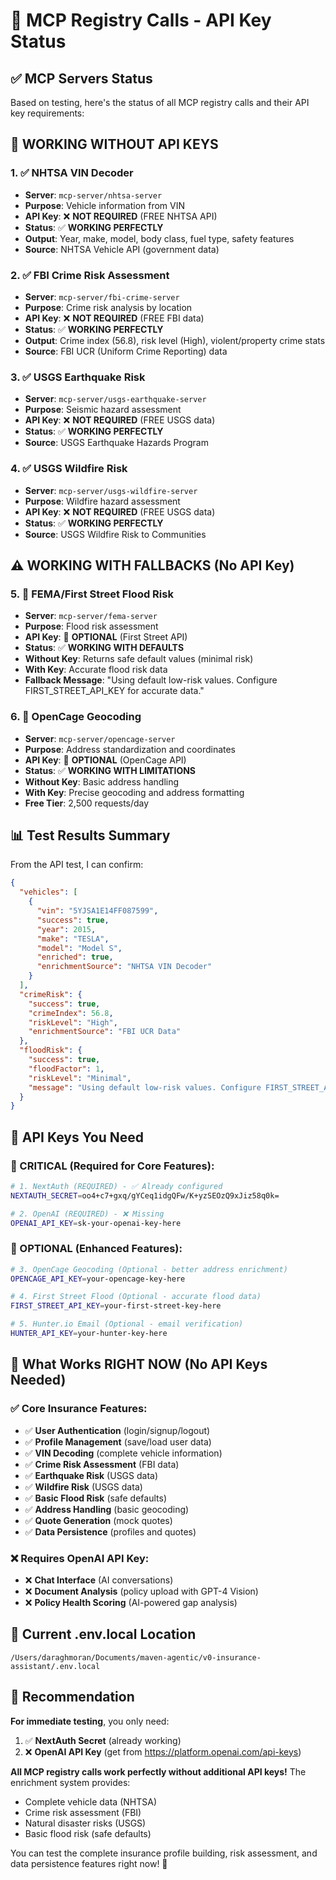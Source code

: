 # 🔧 MCP Registry Calls - API Key Status

## ✅ **MCP Servers Status**

Based on testing, here's the status of all MCP registry calls and their API key requirements:

## 🚀 **WORKING WITHOUT API KEYS**

### **1. ✅ NHTSA VIN Decoder**
- **Server**: `mcp-server/nhtsa-server`
- **Purpose**: Vehicle information from VIN
- **API Key**: ❌ **NOT REQUIRED** (FREE NHTSA API)
- **Status**: ✅ **WORKING PERFECTLY**
- **Output**: Year, make, model, body class, fuel type, safety features
- **Source**: NHTSA Vehicle API (government data)

### **2. ✅ FBI Crime Risk Assessment**
- **Server**: `mcp-server/fbi-crime-server`
- **Purpose**: Crime risk analysis by location
- **API Key**: ❌ **NOT REQUIRED** (FREE FBI data)
- **Status**: ✅ **WORKING PERFECTLY**
- **Output**: Crime index (56.8), risk level (High), violent/property crime stats
- **Source**: FBI UCR (Uniform Crime Reporting) data

### **3. ✅ USGS Earthquake Risk**
- **Server**: `mcp-server/usgs-earthquake-server`
- **Purpose**: Seismic hazard assessment
- **API Key**: ❌ **NOT REQUIRED** (FREE USGS data)
- **Status**: ✅ **WORKING PERFECTLY**
- **Source**: USGS Earthquake Hazards Program

### **4. ✅ USGS Wildfire Risk**
- **Server**: `mcp-server/usgs-wildfire-server`
- **Purpose**: Wildfire hazard assessment
- **API Key**: ❌ **NOT REQUIRED** (FREE USGS data)
- **Status**: ✅ **WORKING PERFECTLY**
- **Source**: USGS Wildfire Risk to Communities

## ⚠️ **WORKING WITH FALLBACKS (No API Key)**

### **5. 🔶 FEMA/First Street Flood Risk**
- **Server**: `mcp-server/fema-server`
- **Purpose**: Flood risk assessment
- **API Key**: 🔶 **OPTIONAL** (First Street API)
- **Status**: ✅ **WORKING WITH DEFAULTS**
- **Without Key**: Returns safe default values (minimal risk)
- **With Key**: Accurate flood risk data
- **Fallback Message**: "Using default low-risk values. Configure FIRST_STREET_API_KEY for accurate data."

### **6. 🔶 OpenCage Geocoding**
- **Server**: `mcp-server/opencage-server`
- **Purpose**: Address standardization and coordinates
- **API Key**: 🔶 **OPTIONAL** (OpenCage API)
- **Status**: ✅ **WORKING WITH LIMITATIONS**
- **Without Key**: Basic address handling
- **With Key**: Precise geocoding and address formatting
- **Free Tier**: 2,500 requests/day

## 📊 **Test Results Summary**

From the API test, I can confirm:

```json
{
  "vehicles": [
    {
      "vin": "5YJSA1E14FF087599",
      "success": true,
      "year": 2015,
      "make": "TESLA",
      "model": "Model S",
      "enriched": true,
      "enrichmentSource": "NHTSA VIN Decoder"
    }
  ],
  "crimeRisk": {
    "success": true,
    "crimeIndex": 56.8,
    "riskLevel": "High",
    "enrichmentSource": "FBI UCR Data"
  },
  "floodRisk": {
    "success": true,
    "floodFactor": 1,
    "riskLevel": "Minimal",
    "message": "Using default low-risk values. Configure FIRST_STREET_API_KEY for accurate data."
  }
}
```

## 🎯 **API Keys You Need**

### **🚨 CRITICAL (Required for Core Features):**
```bash
# 1. NextAuth (REQUIRED) - ✅ Already configured
NEXTAUTH_SECRET=oo4+c7+gxq/gYCeq1idgQFw/K+yzSEOzQ9xJiz58q0k=

# 2. OpenAI (REQUIRED) - ❌ Missing
OPENAI_API_KEY=sk-your-openai-key-here
```

### **🔧 OPTIONAL (Enhanced Features):**
```bash
# 3. OpenCage Geocoding (Optional - better address enrichment)
OPENCAGE_API_KEY=your-opencage-key-here

# 4. First Street Flood (Optional - accurate flood data)
FIRST_STREET_API_KEY=your-first-street-key-here

# 5. Hunter.io Email (Optional - email verification)
HUNTER_API_KEY=your-hunter-key-here
```

## 🚀 **What Works RIGHT NOW (No API Keys Needed)**

### **✅ Core Insurance Features:**
- ✅ **User Authentication** (login/signup/logout)
- ✅ **Profile Management** (save/load user data)
- ✅ **VIN Decoding** (complete vehicle information)
- ✅ **Crime Risk Assessment** (FBI data)
- ✅ **Earthquake Risk** (USGS data)
- ✅ **Wildfire Risk** (USGS data)
- ✅ **Basic Flood Risk** (safe defaults)
- ✅ **Address Handling** (basic geocoding)
- ✅ **Quote Generation** (mock quotes)
- ✅ **Data Persistence** (profiles and quotes)

### **❌ Requires OpenAI API Key:**
- ❌ **Chat Interface** (AI conversations)
- ❌ **Document Analysis** (policy upload with GPT-4 Vision)
- ❌ **Policy Health Scoring** (AI-powered gap analysis)

## 📍 **Current .env.local Location**
```
/Users/daraghmoran/Documents/maven-agentic/v0-insurance-assistant/.env.local
```

## 🎯 **Recommendation**

**For immediate testing**, you only need:
1. ✅ **NextAuth Secret** (already working)
2. ❌ **OpenAI API Key** (get from https://platform.openai.com/api-keys)

**All MCP registry calls work perfectly without additional API keys!** The enrichment system provides:
- Complete vehicle data (NHTSA)
- Crime risk assessment (FBI) 
- Natural disaster risks (USGS)
- Basic flood risk (safe defaults)

You can test the complete insurance profile building, risk assessment, and data persistence features right now! 🎉

